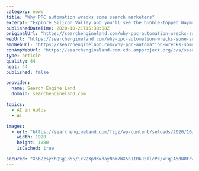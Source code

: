 ```yaml
---
category: news
title: "Why PPC automation wrecks some search marketers"
excerpt: "Explore Silicon Valley and you’ll see the bubble-topped Waymo minivans essentially ... not brilliant — but machine learning and artificial intelligence are not any of the following: Humans ..."
publishedDateTime: 2020-10-21T15:38:00Z
originalUrl: "https://searchengineland.com/why-ppc-automation-wrecks-some-search-marketers-342376"
webUrl: "https://searchengineland.com/why-ppc-automation-wrecks-some-search-marketers-342376"
ampWebUrl: "https://searchengineland.com/why-ppc-automation-wrecks-some-search-marketers-342376/amp"
cdnAmpWebUrl: "https://searchengineland-com.cdn.ampproject.org/c/s/searchengineland.com/why-ppc-automation-wrecks-some-search-marketers-342376/amp"
type: article
quality: 44
heat: 44
published: false

provider:
  name: Search Engine Land
  domain: searchengineland.com

topics:
  - AI in Autos
  - AI

images:
  - url: "https://searchengineland.com/figz/wp-content/seloads/2020/10/Optmyzralerts-featured-1.jpg"
    width: 1920
    height: 1080
    isCached: true

secured: "X562zsyKhQSg1855/icV2Xp9KxdayNom7WX5hJIB6J5TlcPk/xFq1A5dNOtcWP/Kk8VGhy5o+lQn3yDo3M5xIAVFg99Zl10fey9ONA86PStE3ktJ4nlGOB+y0e8L21D/xwJ5MF7rZfAEyhzGiQFfySYMR3eq077IRsxuzrmMAQrnruBO+lcHXgUBAXaXT2XZiLJSe+pGMUTO7/tzlsWL68dk3HglP8yfAErNub8WCXo1o7LlujaIC8QzeX7CIowzRT5CHWEyq8jJZAMTXC/7yQNHENkSZXs//nTkUF3/hc0cUFHWVX26JzQfgGQeRGdg5ZikEITjdI1HU5PPbv5zZN6Y/qyG0AW+d6QC+DA0l2k=;MlUFprIYdljaHE9oVb+fNQ=="
---
```



